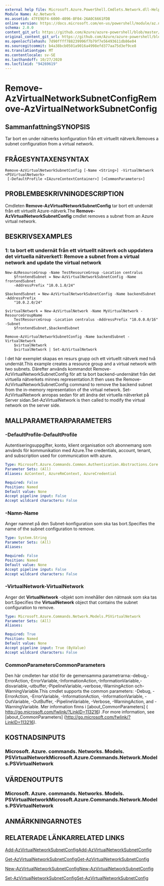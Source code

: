 ```yaml
---
external help file: Microsoft.Azure.PowerShell.Cmdlets.Network.dll-Help.xml
Module Name: Az.Network
ms.assetid: 47FE9EF4-6000-4096-8F04-26A0C6661FDB
online version: https://docs.microsoft.com/en-us/powershell/module/az.network/remove-azvirtualnetworksubnetconfig
schema: 2.0.0
content_git_url: https://github.com/Azure/azure-powershell/blob/master/src/Network/Network/help/Remove-AzVirtualNetworkSubnetConfig.md
original_content_git_url: https://github.com/Azure/azure-powershell/blob/master/src/Network/Network/help/Remove-AzVirtualNetworkSubnetConfig.md
ms.openlocfilehash: 7d90ffff788239996f7b79f7e56493611db86e04
ms.sourcegitcommit: b4a38bcb0501a9016a4998efd377aa75d3ef9ce8
ms.translationtype: MT
ms.contentlocale: sv-SE
ms.lasthandoff: 10/27/2020
ms.locfileid: "94269619"
---
```

# <span data-ttu-id="2f8c3-101">Remove-AzVirtualNetworkSubnetConfig</span><span class="sxs-lookup"><span data-stu-id="2f8c3-101">Remove-AzVirtualNetworkSubnetConfig</span></span>

## <span data-ttu-id="2f8c3-102">Sammanfattning</span><span class="sxs-lookup"><span data-stu-id="2f8c3-102">SYNOPSIS</span></span>
<span data-ttu-id="2f8c3-103">Tar bort en under nätverks konfiguration från ett virtuellt nätverk.</span><span class="sxs-lookup"><span data-stu-id="2f8c3-103">Removes a subnet configuration from a virtual network.</span></span>

## <span data-ttu-id="2f8c3-104">FRÅGESYNTAXEN</span><span class="sxs-lookup"><span data-stu-id="2f8c3-104">SYNTAX</span></span>

```
Remove-AzVirtualNetworkSubnetConfig [-Name <String>] -VirtualNetwork <PSVirtualNetwork>
 [-DefaultProfile <IAzureContextContainer>] [<CommonParameters>]
```

## <span data-ttu-id="2f8c3-105">PROBLEMBESKRIVNING</span><span class="sxs-lookup"><span data-stu-id="2f8c3-105">DESCRIPTION</span></span>
<span data-ttu-id="2f8c3-106">Cmdleten **Remove-AzVirtualNetworkSubnetConfig** tar bort ett undernät från ett virtuellt Azure-nätverk.</span><span class="sxs-lookup"><span data-stu-id="2f8c3-106">The **Remove-AzVirtualNetworkSubnetConfig** cmdlet removes a subnet from an Azure virtual network.</span></span>

## <span data-ttu-id="2f8c3-107">BESKRIVS</span><span class="sxs-lookup"><span data-stu-id="2f8c3-107">EXAMPLES</span></span>

### <span data-ttu-id="2f8c3-108">1: ta bort ett undernät från ett virtuellt nätverk och uppdatera det virtuella nätverket</span><span class="sxs-lookup"><span data-stu-id="2f8c3-108">1: Remove a subnet from a virtual network and update the virtual network</span></span>
```
New-AzResourceGroup -Name TestResourceGroup -Location centralus
    $frontendSubnet = New-AzVirtualNetworkSubnetConfig -Name frontendSubnet 
    -AddressPrefix "10.0.1.0/24"

$backendSubnet = New-AzVirtualNetworkSubnetConfig -Name backendSubnet -AddressPrefix 
    "10.0.2.0/24"

$virtualNetwork = New-AzVirtualNetwork -Name MyVirtualNetwork -ResourceGroupName 
    TestResourceGroup -Location centralus -AddressPrefix "10.0.0.0/16" -Subnet 
    $frontendSubnet,$backendSubnet

Remove-AzVirtualNetworkSubnetConfig -Name backendSubnet -VirtualNetwork 
    $virtualNetwork
    $virtualNetwork | Set-AzVirtualNetwork
```

<span data-ttu-id="2f8c3-109">I det här exemplet skapas en resurs grupp och ett virtuellt nätverk med två undernät.</span><span class="sxs-lookup"><span data-stu-id="2f8c3-109">This example creates a resource group and a virtual network with two subnets.</span></span> <span data-ttu-id="2f8c3-110">Därefter används kommandot Remove-AzVirtualNetworkSubnetConfig för att ta bort backend-undernätet från det virtuella nätverkets minnes representation.</span><span class="sxs-lookup"><span data-stu-id="2f8c3-110">It then uses the Remove-AzVirtualNetworkSubnetConfig command to remove the backend subnet from the in-memory representation of the virtual network.</span></span> <span data-ttu-id="2f8c3-111">Set-AzVirtualNetwork anropas sedan för att ändra det virtuella nätverket på Server sidan.</span><span class="sxs-lookup"><span data-stu-id="2f8c3-111">Set-AzVirtualNetwork is then called to modify the virtual network on the server side.</span></span>

## <span data-ttu-id="2f8c3-112">MALLPARAMETRAR</span><span class="sxs-lookup"><span data-stu-id="2f8c3-112">PARAMETERS</span></span>

### <span data-ttu-id="2f8c3-113">-DefaultProfile</span><span class="sxs-lookup"><span data-stu-id="2f8c3-113">-DefaultProfile</span></span>
<span data-ttu-id="2f8c3-114">Autentiseringsuppgifter, konto, klient organisation och abonnemang som används för kommunikation med Azure.</span><span class="sxs-lookup"><span data-stu-id="2f8c3-114">The credentials, account, tenant, and subscription used for communication with azure.</span></span>

```yaml
Type: Microsoft.Azure.Commands.Common.Authentication.Abstractions.Core.IAzureContextContainer
Parameter Sets: (All)
Aliases: AzContext, AzureRmContext, AzureCredential

Required: False
Position: Named
Default value: None
Accept pipeline input: False
Accept wildcard characters: False
```

### <span data-ttu-id="2f8c3-115">-Namn</span><span class="sxs-lookup"><span data-stu-id="2f8c3-115">-Name</span></span>
<span data-ttu-id="2f8c3-116">Anger namnet på den Subnet-konfiguration som ska tas bort.</span><span class="sxs-lookup"><span data-stu-id="2f8c3-116">Specifies the name of the subnet configuration to remove.</span></span>

```yaml
Type: System.String
Parameter Sets: (All)
Aliases:

Required: False
Position: Named
Default value: None
Accept pipeline input: False
Accept wildcard characters: False
```

### <span data-ttu-id="2f8c3-117">-VirtualNetwork</span><span class="sxs-lookup"><span data-stu-id="2f8c3-117">-VirtualNetwork</span></span>
<span data-ttu-id="2f8c3-118">Anger det **VirtualNetwork** -objekt som innehåller den nätmask som ska tas bort.</span><span class="sxs-lookup"><span data-stu-id="2f8c3-118">Specifies the **VirtualNetwork** object that contains the subnet configuration to remove.</span></span>

```yaml
Type: Microsoft.Azure.Commands.Network.Models.PSVirtualNetwork
Parameter Sets: (All)
Aliases:

Required: True
Position: Named
Default value: None
Accept pipeline input: True (ByValue)
Accept wildcard characters: False
```

### <span data-ttu-id="2f8c3-119">CommonParameters</span><span class="sxs-lookup"><span data-stu-id="2f8c3-119">CommonParameters</span></span>
<span data-ttu-id="2f8c3-120">Den här cmdleten har stöd för de gemensamma parametrarna:-debug,-ErrorAction,-ErrorVariable,-InformationAction,-InformationVariable,-disvariable,-utbuffer,-PipelineVariable,-verbose,-WarningAction och-WarningVariable.</span><span class="sxs-lookup"><span data-stu-id="2f8c3-120">This cmdlet supports the common parameters: -Debug, -ErrorAction, -ErrorVariable, -InformationAction, -InformationVariable, -OutVariable, -OutBuffer, -PipelineVariable, -Verbose, -WarningAction, and -WarningVariable.</span></span> <span data-ttu-id="2f8c3-121">Mer information finns i [about_CommonParameters] ( http://go.microsoft.com/fwlink/?LinkID=113216) .</span><span class="sxs-lookup"><span data-stu-id="2f8c3-121">For more information, see [about_CommonParameters] (http://go.microsoft.com/fwlink/?LinkID=113216).</span></span>

## <span data-ttu-id="2f8c3-122">KOSTNADS</span><span class="sxs-lookup"><span data-stu-id="2f8c3-122">INPUTS</span></span>

### <span data-ttu-id="2f8c3-123">Microsoft. Azure. commands. Networks. Models. PSVirtualNetwork</span><span class="sxs-lookup"><span data-stu-id="2f8c3-123">Microsoft.Azure.Commands.Network.Models.PSVirtualNetwork</span></span>

## <span data-ttu-id="2f8c3-124">VÄRDEN</span><span class="sxs-lookup"><span data-stu-id="2f8c3-124">OUTPUTS</span></span>

### <span data-ttu-id="2f8c3-125">Microsoft. Azure. commands. Networks. Models. PSVirtualNetwork</span><span class="sxs-lookup"><span data-stu-id="2f8c3-125">Microsoft.Azure.Commands.Network.Models.PSVirtualNetwork</span></span>

## <span data-ttu-id="2f8c3-126">ANMÄRKNINGAR</span><span class="sxs-lookup"><span data-stu-id="2f8c3-126">NOTES</span></span>

## <span data-ttu-id="2f8c3-127">RELATERADE LÄNKAR</span><span class="sxs-lookup"><span data-stu-id="2f8c3-127">RELATED LINKS</span></span>

[<span data-ttu-id="2f8c3-128">Add-AzVirtualNetworkSubnetConfig</span><span class="sxs-lookup"><span data-stu-id="2f8c3-128">Add-AzVirtualNetworkSubnetConfig</span></span>](./Add-AzVirtualNetworkSubnetConfig.md)

[<span data-ttu-id="2f8c3-129">Get-AzVirtualNetworkSubnetConfig</span><span class="sxs-lookup"><span data-stu-id="2f8c3-129">Get-AzVirtualNetworkSubnetConfig</span></span>](./Get-AzVirtualNetworkSubnetConfig.md)

[<span data-ttu-id="2f8c3-130">New-AzVirtualNetworkSubnetConfig</span><span class="sxs-lookup"><span data-stu-id="2f8c3-130">New-AzVirtualNetworkSubnetConfig</span></span>](./New-AzVirtualNetworkSubnetConfig.md)

[<span data-ttu-id="2f8c3-131">Set-AzVirtualNetworkSubnetConfig</span><span class="sxs-lookup"><span data-stu-id="2f8c3-131">Set-AzVirtualNetworkSubnetConfig</span></span>](./Set-AzVirtualNetworkSubnetConfig.md)


